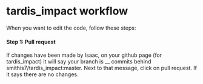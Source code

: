 # tardis_impact workflow

When you want to edit the code, follow these steps:

#### Step 1: Pull request
If changes have been made by Isaac, on your github page (for tardis_impact) it will say your branch is __ commits behind smithis7/tardis_impact:master. Next to that message, click on pull request. If it says there are no changes.

